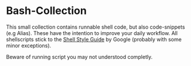 # Bash-Collection

This  small collection contains runnable shell code, but also code-snippets (e.g Alias).
These have the intention to improve your daily workflow.
All shellscripts stick to the [Shell Style Guide](https://google.github.io/styleguide/shellguide.html) by Google (probably with some minor exceptions).

Beware of running script you may not understood completly.
